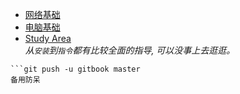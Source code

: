 
*  [网络基础](http://www.study-area.org/network/network.htm)  
*  [电脑基础](http://www.study-area.org/compu/compu.htm)  
* [Study Area](http://www.study-area.org/menu2.htm)  
_从`安装`到`指令`都有比较全面的指导, 可以没事上去逛逛。_

```git remote add gitbook https://git.gitbook.com/yixuanburnett/trypython.git   
```git push -u gitbook master  
备用防呆  
